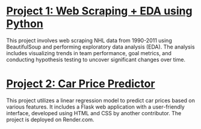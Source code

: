 # [Project 1: Web Scraping + EDA using Python](https://github.com/pradyumna-burly/python-webscrape-eda-project)

This project involves web scraping NHL data from 1990-2011 using BeautifulSoup and performing exploratory data analysis (EDA). The analysis includes visualizing trends in team performance, goal metrics, and conducting hypothesis testing to uncover significant changes over time.

# [Project 2: Car Price Predictor](https://github.com/pradyumna-burly/car-price-predictor)

This project utilizes a linear regression model to predict car prices based on various features. It includes a Flask web application with a user-friendly interface, developed using HTML and CSS by another contributor. The project is deployed on Render.com.

